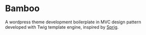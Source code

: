 # Bamboo

A wordpress theme development boilerplate in MVC design pattern developed with Twig template engine, inspired by [Sprig].


[Sprig]: <http://sprigwp.com/>
